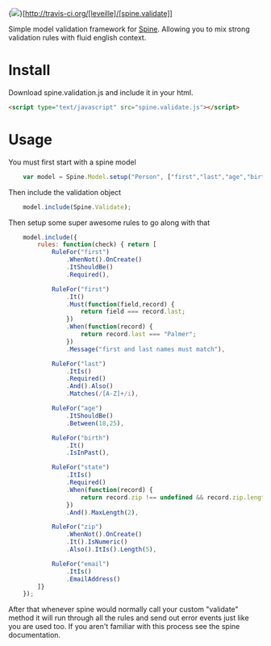 {<img src="https://secure.travis-ci.org/[leveille]/[spine.validate].png" />}[http://travis-ci.org/[leveille]/[spine.validate]]

Simple model validation framework for [Spine](https://github.com/maccman/spine). Allowing you to mix strong validation rules with fluid english context. 

# Install
Download spine.validation.js and include it in your html.

```html
<script type="text/javascript" src="spine.validate.js"></script>
```

# Usage
You must first start with a spine model

```javascript
    var model = Spine.Model.setup("Person", ["first","last","age","birth","address1","city","state","zip"]);
```

Then include the validation object

```javascript
    model.include(Spine.Validate);
```

Then setup some super awesome rules to go along with that

```javascript
    model.include({
        rules: function(check) { return [
            RuleFor("first")
                .WhenNot().OnCreate()
                .ItShouldBe()
                .Required(),

            RuleFor("first")
                .It()
                .Must(function(field,record) {
                    return field === record.last;
                })
                .When(function(record) {
                    return record.last === "Palmer";
                })
                .Message("first and last names must match"),

            RuleFor("last")
                .ItIs()
                .Required()
                .And().Also()
                .Matches(/[A-Z]+/i),

            RuleFor("age")
                .ItShouldBe()
                .Between(18,25),

            RuleFor("birth")
                .It()
                .IsInPast(),

            RuleFor("state")
                .ItIs()
                .Required()
                .When(function(record) {
                    return record.zip !== undefined && record.zip.length > 0
                })
                .And().MaxLength(2),

            RuleFor("zip")
                .WhenNot().OnCreate()
                .It().IsNumeric()
                .Also().ItIs().Length(5),

            RuleFor("email")
                .ItIs()
                .EmailAddress()
        ]}
    });
```

After that whenever spine would normally call your custom "validate" method it will run through all the rules and send out error events just like you are used too. If you aren't familiar with this process see the spine documentation.